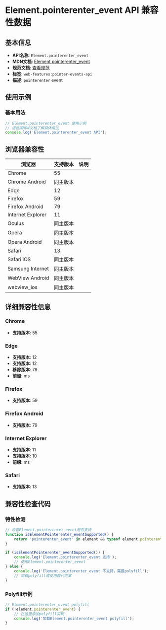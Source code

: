 # Element.pointerenter_event API 兼容性数据

## 基本信息

- **API名称**: `Element.pointerenter_event`
- **MDN文档**: [Element.pointerenter_event](https://developer.mozilla.org/docs/Web/API/Element/pointerenter_event)
- **规范文档**: [查看规范](https://w3c.github.io/pointerevents/#the-pointerenter-event,https://w3c.github.io/pointerevents/#dom-globaleventhandlers-onpointerenter)
- **标签**: `web-features:pointer-events-api`
- **描述**: `pointerenter` event

## 使用示例

### 基本用法

```javascript
// Element.pointerenter_event 使用示例
// 请查阅MDN文档了解具体用法
console.log('Element.pointerenter_event API');
```

## 浏览器兼容性

| 浏览器 | 支持版本 | 说明 |
|--------|----------|------|
| Chrome | 55 |  |
| Chrome Android | 同主版本 |  |
| Edge | 12 |  |
| Firefox | 59 |  |
| Firefox Android | 79 |  |
| Internet Explorer | 11 |  |
| Oculus | 同主版本 |  |
| Opera | 同主版本 |  |
| Opera Android | 同主版本 |  |
| Safari | 13 |  |
| Safari iOS | 同主版本 |  |
| Samsung Internet | 同主版本 |  |
| WebView Android | 同主版本 |  |
| webview_ios | 同主版本 |  |

## 详细兼容性信息

### Chrome

- **支持版本**: 55

### Edge

- **支持版本**: 12
- **支持版本**: 12
- **移除版本**: 79
- **前缀**: ms

### Firefox

- **支持版本**: 59

### Firefox Android

- **支持版本**: 79

### Internet Explorer

- **支持版本**: 11
- **支持版本**: 10
- **前缀**: ms

### Safari

- **支持版本**: 13

## 兼容性检查代码

### 特性检测

```javascript
// 检查Element.pointerenter_event是否支持
function isElementPointerenter_eventSupported() {
    return 'pointerenter_event' in element && typeof element.pointerenter_event === 'function';
}

if (isElementPointerenter_eventSupported()) {
    console.log('Element.pointerenter_event 支持');
    // 使用Element.pointerenter_event
} else {
    console.log('Element.pointerenter_event 不支持，需要polyfill');
    // 加载polyfill或使用替代方案
}
```

### Polyfill示例

```javascript
// Element.pointerenter_event polyfill
if (!element.pointerenter_event) {
    // 在这里添加polyfill实现
    console.log('加载Element.pointerenter_event polyfill');
}
```

